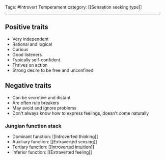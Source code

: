 Tags:  #Introvert
Temperament category: [[Sensation seeking type]]

---
## Positive traits
- Very independent
- Rational and logical
- Curious
- Good listeners
- Typically self-confident
- Thrives on action
- Strong desire to be free and unconfined

## Negative traits
- Can be secretive and distant
- Are often rule breakers
- May avoid and ignore problems
- Don't always know how to express feelings, doesn't come naturally

### Jungian function stack
- Dominant function: [[Introverted thinking]]
- Auxiliary function:  [[Extraverted sensing]]
- Tertiary function: [[Introverted intuition]]
- Inferior function: [[Extraverted feeling]]